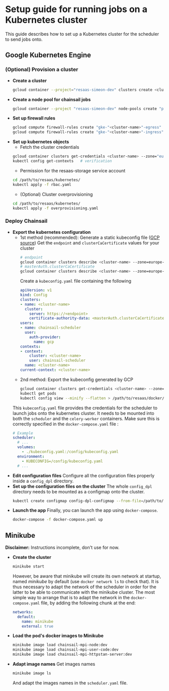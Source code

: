 # Setup guide for running jobs on a Kubernetes cluster
This guide describes how to set up a Kubernetes cluster for the scheduler to send jobs onto.  

## Google Kubernetes Engine
### (Optional) Provision a cluster
- **Create a cluster**
  ```bash
  gcloud container --project="resaas-simeon-dev" clusters create <cluster-name> --zone="europe-west3-c" --autoscaling-profile=optimize-utilization --cluster-ipv4-cidr=<cidr-range>(ex:"10.100.0.0/14") --machine-type="e2-small" --num-nodes=1 --enable-autoscaling --min-nodes=0 --max-nodes=3
  ```
- **Create a node pool for chainsail jobs**
  ```bash
  gcloud container --project "resaas-simeon-dev" node-pools create "pool-rexjobs" --cluster=<cluster-name> --zone="europe-west3-c" --machine-type="e2-standard-8" --disk-size="20" --node-taints="app=chainsail:NoSchedule" --enable-autoscaling --num-nodes=0 --min-nodes=0 --max-nodes=100
  ```
- **Set up firewall rules**
  ```bash
  gcloud compute firewall-rules create "gke-"<cluster-name>"-egress" --direction="egress" --action="allow" --destination-ranges=<cidr-range>(ex:"10.100.0.0/14") --rules="all"
  gcloud compute firewall-rules create "gke-"<cluster-name>"-ingress" --direction="ingress" --action="allow" --source-ranges=<cidr-range>(ex:"10.100.0.0/14") --rules="all"
  ```
- **Set up kubernetes objects**
  - Fetch the cluster credentials
  ```bash
  gcloud container clusters get-credentials <cluster-name> --zone="europe-west3-c"
  kubectl config get-contexts   # verification
  ```
  - Permission for the resaas-storage service account
  ```bash
  cd /path/to/resaas/kubernetes/
  kubectl apply -f rbac.yaml
  ```
  - (Optional) Cluster overprovisioning
  ```bash
  cd /path/to/resaas/kubernetes/
  kubectl apply -f overprovisioning.yaml
  ```

### Deploy Chainsail
- **Export the kubernetes configuration**
  - 1st method (recommended): Generate a static kubeconfig file ([GCP source](https://cloud.google.com/kubernetes-engine/docs/how-to/api-server-authentication#environments-without-gcloud))
    Get the `endpoint` and `clusterCaCertificate` values for your cluster
    ```bash
    # endpoint
    gcloud container clusters describe <cluster-name> --zone=europe-west3-c --format="value(endpoint)")
    # masterAuth.clusterCaCertificate
    gcloud container clusters describe <cluster-name> --zone=europe-west3-c --format="value(masterAuth.clusterCaCertificate)")
    ```
    Create a `kubeconfig.yaml` file containing the following
    ```yaml
    apiVersion: v1
    kind: Config
    clusters:
    - name: <cluster-name>
      cluster:
        server: https://<endpoint>
        certificate-authority-data: <masterAuth.clusterCaCertificate>
    users:
    - name: chainsail-scheduler
      user:
        auth-provider:
          name: gcp
    contexts:
    - context:
        cluster: <cluster-name>
        user: chainsail-scheduler
      name: <cluster-name>
    current-context: <cluster-name>
    ```
  - 2nd method: Export the kubeconfig generated by GCP
    ```bash
    gcloud container clusters get-credentials <cluster-name> --zone="europe-west3-c"  # Generate entries in ~/.kube/config, and set the active context
    kubectl get pods                                                                  # Update the file with access tokens
    kubectl config view --minify --flatten > /path/to/resaas/docker/kubeconfig.yaml   # Export the file
    ```
  This `kubeconfig.yaml` file provides the credentials for the scheduler to launch jobs onto the kubernetes cluster. It needs to be mounted into both the `scheduler` and the `celery-worker` containers. Make sure this is correctly specified in the `docker-compose.yaml` file :
  ```yaml
  # Example
  scheduler:
    # ...
    volumes:
      - ./kubeconfig.yaml:/config/kubeconfig.yaml
    environment:
      - KUBECONFIG=/config/kubeconfig.yaml
    # ...
  ```
- **Edit configuration files**
  Configure all the configuration files properly inside a `config_dpl` directory.
- **Set up the configuration files on the cluster**
  The whole `config_dpl` directory needs to be mounted as a configmap onto the cluster.
  ```bash
  kubectl create configmap config-dpl-configmap --from-file=/path/to/resaas/docker/config_dpl/
  ```
- **Launch the app**
  Finally, you can launch the app using `docker-compose`.
  ```bash
  docker-compose -f docker-compose.yaml up
  ```



## Minikube
**Disclaimer:** Instructions incomplete, don't use for now.
- **Create the cluster**
  ```bash
  minikube start
  ```
  However, be aware that minikube will create its own network at startup, named *minikube* by default (use `docker network ls` to check that). It is thus necessary to adapt the network of the scheduler in order for the latter to be able to communicate with the minikube cluster. The most simple way to arrange that is to adapt the network in the `docker-compose.yaml` file, by adding the following chunk at the end:
  ```yaml
  networks:
    default:
      name: minikube
      external: true
  ```
- **Load the pod's docker images to Minikube**
  ```bash
  minikube image load chainsail-mpi-node:dev
  minikube image load chainsail-mpi-user-code:dev
  minikube image load chainsail-mpi-httpstan-server:dev
  ```
- **Adapt image names**
  Get images names
  ```bash
  minikube image ls
  ```
  And adapt the images names in the `scheduler.yaml` file.
